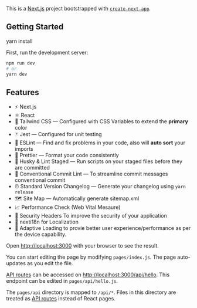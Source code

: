This is a [Next.js](https://nextjs.org/) project bootstrapped with [`create-next-app`](https://github.com/vercel/next.js/tree/canary/packages/create-next-app).

## Getting Started
yarn install

First, run the development server:

```bash
npm run dev
# or
yarn dev
```

## Features
- ⚡️ Next.js
- ⚛️ React 
- 💨 Tailwind CSS  — Configured with CSS Variables to extend the **primary** color
- 🃏 Jest — Configured for unit testing
- 📏 ESLint — Find and fix problems in your code, also will **auto sort** your imports
- 💖 Prettier — Format your code consistently
- 🐶 Husky & Lint Staged — Run scripts on your staged files before they are committed
- 🤖 Conventional Commit Lint — To streamline commit messages conventional commit
- ⏰ Standard Version Changelog — Generate your changelog using `yarn release`
- 🗺 Site Map — Automatically generate sitemap.xml
- 📈 Performance Check (Web Vital Mesaure) 
- 👷 Security Headers To improve the security of your application
- 💎 nexti18n for Localization 
- 👀 Adaptive Loading to provie better user experience/performance as per the device capability.


Open [http://localhost:3000](http://localhost:3000) with your browser to see the result.

You can start editing the page by modifying `pages/index.js`. The page auto-updates as you edit the file.

[API routes](https://nextjs.org/docs/api-routes/introduction) can be accessed on [http://localhost:3000/api/hello](http://localhost:3000/api/hello). This endpoint can be edited in `pages/api/hello.js`.

The `pages/api` directory is mapped to `/api/*`. Files in this directory are treated as [API routes](https://nextjs.org/docs/api-routes/introduction) instead of React pages.
